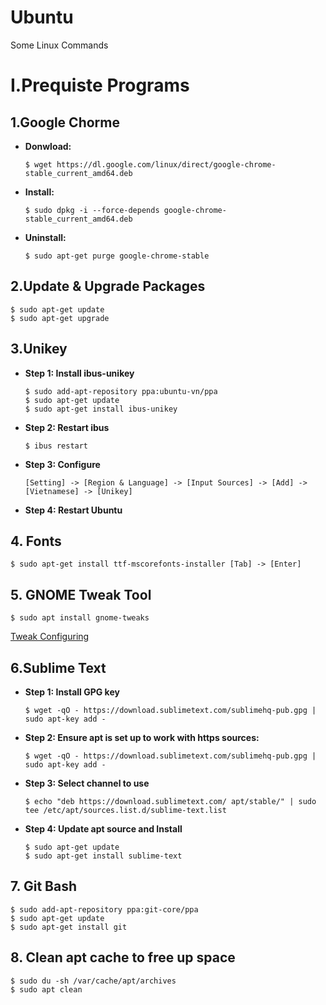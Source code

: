 # Ubuntu
Some Linux Commands

# I.Prequiste Programs
## 1.Google Chorme
<ul>
<li><b>Donwload:</b></li>

```
$ wget https://dl.google.com/linux/direct/google-chrome-stable_current_amd64.deb
```
 
<li><b>Install:</b></li>
 
```
$ sudo dpkg -i --force-depends google-chrome-stable_current_amd64.deb
```

<li><b>Uninstall:</b></li>

```
$ sudo apt-get purge google-chrome-stable
```
</ul>

## 2.Update & Upgrade Packages
```
$ sudo apt-get update
$ sudo apt-get upgrade
```

## 3.Unikey
<ul>
<li><b>Step 1: Install ibus-unikey</b></li>

```
$ sudo add-apt-repository ppa:ubuntu-vn/ppa
$ sudo apt-get update
$ sudo apt-get install ibus-unikey
```
<li><b>Step 2: Restart ibus</b></li>

```
$ ibus restart
```

<li><b>Step 3: Configure</b></li>

```
[Setting] -> [Region & Language] -> [Input Sources] -> [Add] -> [Vietnamese] -> [Unikey]
```

<li><b>Step 4: Restart Ubuntu</b></li>
</ul>

## 4. Fonts

```
$ sudo apt-get install ttf-mscorefonts-installer [Tab] -> [Enter]
```

## 5. GNOME Tweak Tool
```
$ sudo apt install gnome-tweaks
```

[Tweak Configuring](https://itsfoss.com/gnome-tweak-tool/)

## 6.Sublime Text

<ul>
<li><b>Step 1: Install GPG key</b></li>

```
$ wget -qO - https://download.sublimetext.com/sublimehq-pub.gpg | sudo apt-key add -
```

<li><b>Step 2: Ensure apt is set up to work with https sources:</b></li>

```
$ wget -qO - https://download.sublimetext.com/sublimehq-pub.gpg | sudo apt-key add -
```

<li><b>Step 3: Select channel to use</b></li>

```
$ echo "deb https://download.sublimetext.com/ apt/stable/" | sudo tee /etc/apt/sources.list.d/sublime-text.list
```

<li><b>Step 4: Update apt source and Install</b></li>

```
$ sudo apt-get update
$ sudo apt-get install sublime-text
```
</ul>

## 7. Git Bash
```
$ sudo add-apt-repository ppa:git-core/ppa
$ sudo apt-get update
$ sudo apt-get install git
```

## 8. Clean apt cache to free up space

```
$ sudo du -sh /var/cache/apt/archives
$ sudo apt clean
```


